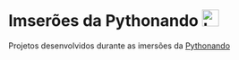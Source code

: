# Imserões da Pythonando [<img width="30" src="https://github.com/Pythonando.png" alt="Logo da Pythonando" />](https://github.com/Pythonando/)

Projetos desenvolvidos durante as imersões da [Pythonando](https://github.com/Pythonando)
